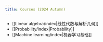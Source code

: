 ```yaml
---
title: Courses (2024 Autumn)
---
```


- [[Linear algebra/index|线性代数与解析几何]]
- [[Probability/index|Probability]]
- [[Machine learning/index|机器学习基础]]